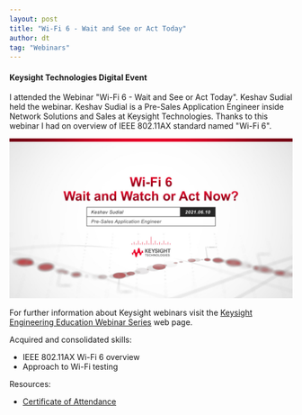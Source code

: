 ```yaml
---
layout: post
title: "Wi-Fi 6 - Wait and See or Act Today"
author: dt
tag: "Webinars"
---
```

#### Keysight Technologies Digital Event

I attended the Webinar "Wi-Fi 6 - Wait and See or Act Today". Keshav Sudial held the webinar. Keshav Sudial is a Pre-Sales Application Engineer inside Network Solutions and Sales at Keysight Technologies.
Thanks to this webinar I had on overview of IEEE 802.11AX standard named "Wi-Fi 6".

<img src="/assets/img/2021-06-10-webinar-keysight-wifi6.jpg" class="img-fluid" alt="webinar-keysight-wifi6">

For further information about Keysight webinars visit the [Keysight Engineering Education Webinar Series](https://www.keysight.com/it/en/events/europe-middleeast-africa-india/webinars.html?partnerref=ON24referral) web page.

Acquired and consolidated skills:
* IEEE 802.11AX Wi-Fi 6 overview
* Approach to Wi-Fi testing

Resources:
* [Certificate of Attendance](/assets/pdf/2021-06-10-webinar-keysight-wifi6.pdf)